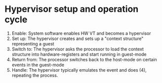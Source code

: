 # Hypervisor setup and operation cycle
1. Enable: System software enables HW VT and becomes a hypervisor
2. Set up: The hypervisor creates and sets up a "context structure" representing a guest
3. Switch to: The hypervisor asks the processor to load the context structure into hardware-registers and start running in guest-mode
4. Return from: The processor switches back to the host-mode on certain events in the guest-mode
5. Handle: The hypervisor typically emulates the event and does (4), repeating the process.